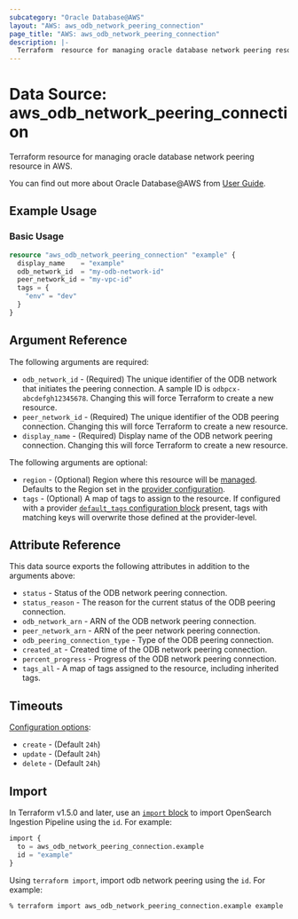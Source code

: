 ```yaml
---
subcategory: "Oracle Database@AWS"
layout: "AWS: aws_odb_network_peering_connection"
page_title: "AWS: aws_odb_network_peering_connection"
description: |-
  Terraform  resource for managing oracle database network peering resource in AWS.
---
```


# Data Source: aws_odb_network_peering_connection

Terraform  resource for managing oracle database network peering resource in AWS.

You can find out more about Oracle Database@AWS from [User Guide](https://docs.aws.amazon.com/odb/latest/UserGuide/what-is-odb.html).

## Example Usage

### Basic Usage

```terraform
resource "aws_odb_network_peering_connection" "example" {
  display_name    = "example"
  odb_network_id  = "my-odb-network-id"
  peer_network_id = "my-vpc-id"
  tags = {
    "env" = "dev"
  }
}
```

## Argument Reference

The following arguments are required:

* `odb_network_id` - (Required) The unique identifier of the ODB network that initiates the peering connection. A sample ID is `odbpcx-abcdefgh12345678`. Changing this will force Terraform to create a new resource.
* `peer_network_id` - (Required) The unique identifier of the ODB peering connection. Changing this will force Terraform to create a new resource.
* `display_name` - (Required) Display name of the ODB network peering connection. Changing this will force Terraform to create a new resource.

The following arguments are optional:

* `region` - (Optional) Region where this resource will be [managed](https://docs.aws.amazon.com/general/latest/gr/rande.html#regional-endpoints). Defaults to the Region set in the [provider configuration](https://registry.terraform.io/providers/hashicorp/aws/latest/docs#aws-configuration-reference).
* `tags` - (Optional) A map of tags to assign to the resource. If configured with a provider [`default_tags` configuration block](https://registry.terraform.io/providers/hashicorp/aws/latest/docs#default_tags-configuration-block) present, tags with matching keys will overwrite those defined at the provider-level.

## Attribute Reference

This data source exports the following attributes in addition to the arguments above:

* `status` - Status of the ODB network peering connection.
* `status_reason` - The reason for the current status of the ODB peering connection.
* `odb_network_arn` - ARN of the ODB network peering connection.
* `peer_network_arn` - ARN of the peer network peering connection.
* `odb_peering_connection_type` - Type of the ODB peering connection.
* `created_at` - Created time of the ODB network peering connection.
* `percent_progress` - Progress of the ODB network peering connection.
* `tags_all` - A map of tags assigned to the resource, including inherited tags.

## Timeouts

[Configuration options](https://developer.hashicorp.com/terraform/language/resources/syntax#operation-timeouts):

* `create` - (Default `24h`)
* `update` - (Default `24h`)
* `delete` - (Default `24h`)

## Import

In Terraform v1.5.0 and later, use an [`import` block](https://developer.hashicorp.com/terraform/language/import) to import OpenSearch Ingestion Pipeline using the `id`. For example:

```terraform
import {
  to = aws_odb_network_peering_connection.example
  id = "example"
}
```

Using `terraform import`, import odb network peering using the `id`. For example:

```console
% terraform import aws_odb_network_peering_connection.example example
```